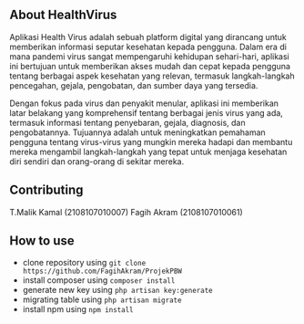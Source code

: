 ## About HealthVirus
Aplikasi Health Virus adalah sebuah platform digital yang dirancang untuk memberikan informasi seputar kesehatan kepada pengguna. Dalam era di mana pandemi virus sangat mempengaruhi kehidupan sehari-hari, aplikasi ini bertujuan untuk memberikan akses mudah dan cepat kepada pengguna tentang berbagai aspek kesehatan yang relevan, termasuk langkah-langkah pencegahan, gejala, pengobatan, dan sumber daya yang tersedia.

Dengan fokus pada virus dan penyakit menular, aplikasi ini memberikan latar belakang yang komprehensif tentang berbagai jenis virus yang ada, termasuk informasi tentang penyebaran, gejala, diagnosis, dan pengobatannya. Tujuannya adalah untuk meningkatkan pemahaman pengguna tentang virus-virus yang mungkin mereka hadapi dan membantu mereka mengambil langkah-langkah yang tepat untuk menjaga kesehatan diri sendiri dan orang-orang di sekitar mereka.

## Contributing

T.Malik Kamal (2108107010007)
Fagih Akram (2108107010061)

## How to use 
- clone repository using `git clone https://github.com/FagihAkram/ProjekPBW` 
- install composer using `composer install`
- generate new key using `php artisan key:generate`
- migrating table using `php artisan migrate`
- install npm using `npm install`